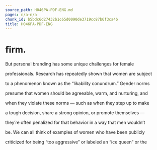 ```yaml
---
source_path: H046PA-PDF-ENG.md
pages: n/a-n/a
chunk_id: b5bdc6d27432b1c65d0090de3719cc87b6f3ca4b
title: H046PA-PDF-ENG
---
```

# ﬁrm.

But personal branding has some unique challenges for female

professionals. Research has repeatedly shown that women are subject

to a phenomenon known as the “likability conundrum.” Gender norms

presume that women should be agreeable, warm, and nurturing, and

when they violate these norms — such as when they step up to make

a tough decision, share a strong opinion, or promote themselves —

they’re often penalized for that behavior in a way that men wouldn’t

be. We can all think of examples of women who have been publicly

criticized for being “too aggressive” or labeled an “ice queen” or the
